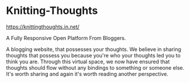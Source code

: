 # Knitting-Thoughts

https://knittingthoughts.in.net/

 A Fully Responsive Open Platform From Bloggers.
 
A blogging website, that possesses your thoughts.
We believe in sharing thoughts that possess you because you're who your thoughts led you to think you are.
Through this virtual space, we now have ensured that thoughts should flow without any bindings to something or someone else. It's worth sharing and again it's worth reading another perspective.
